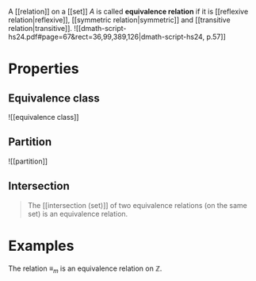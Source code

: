 
A [[relation]] on a [[set]] $A$ is called **equivalence relation** if it is [[reflexive relation|reflexive]], [[symmetric relation|symmetric]] and [[transitive relation|transitive]].
![[dmath-script-hs24.pdf#page=67&rect=36,99,389,126|dmath-script-hs24, p.57]]

# Properties

## Equivalence class
![[equivalence class]]

## Partition
![[partition]]


## Intersection
> The [[intersection (set)]] of two equivalence relations (on the same set) is an equivalence relation.


# Examples

The relation $\equiv_{m}$ is an equivalence relation on $\mathbb{Z}$.
